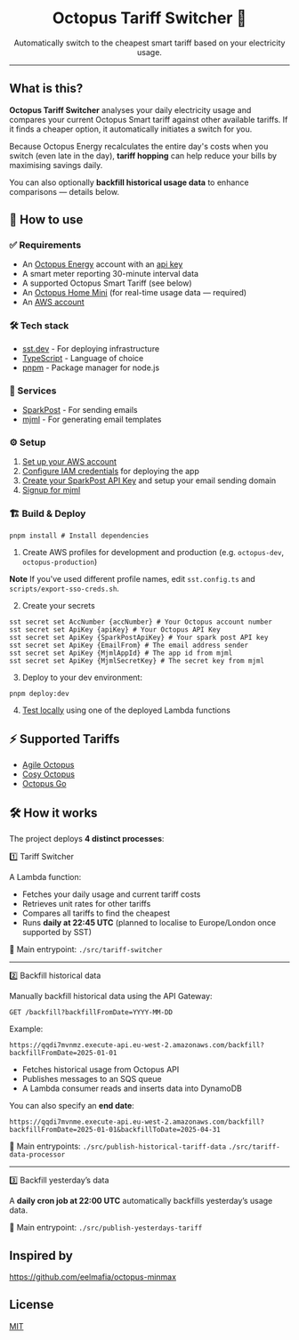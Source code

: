 <div align="center">
<h1>Octopus Tariff Switcher 🐙</h1>

<p>Automatically switch to the cheapest smart tariff based on your electricity usage.</p>
</div>

<hr />

## What is this?

**Octopus Tariff Switcher** analyses your daily electricity usage and compares your current Octopus Smart tariff against other available tariffs. If it finds a cheaper option, it automatically initiates a switch for you.

Because Octopus Energy recalculates the entire day's costs when you switch (even late in the day), **tariff hopping** can help reduce your bills by maximising savings daily.

You can also optionally **backfill historical usage data** to enhance comparisons — details below.

## 🚀 How to use

### ✅ Requirements

* An [Octopus Energy](https://octopus.energy) account with an [api key](https://octopus.energy/dashboard/new/accounts/personal-details/api-access)
* A smart meter reporting 30-minute interval data
* A supported Octopus Smart Tariff (see below)
* An [Octopus Home Mini]((https://octopus.energy/blog/octopus-home-mini/)) (for real-time usage data — required)
* An [AWS account](https://aws.amazon.com/)

### 🛠 Tech stack

* [sst.dev](https://www.sst.dev/) - For deploying infrastructure
* [TypeScript](https://www.typescriptlang.org/) - Language of choice
* [pnpm](https://pnpm.io/) - Package manager for node.js

### 🔧 Services

* [SparkPost](https://app.eu.sparkpost.com/join) - For sending emails
* [mjml](https://mjml.io/) - For generating email templates

### ⚙️ Setup

1. [Set up your AWS account](https://sst.dev/docs/aws-accounts)
2. [Configure IAM credentials](https://sst.dev/docs/iam-credentials) for deploying the app
3. [Create your SparkPost API Key](https://support.sparkpost.com/docs/getting-started/create-api-keys) and setup your email sending domain
4. [Signup for mjml](https://mjml.io/api)

### 🏗 Build & Deploy

```
pnpm install # Install dependencies
```

1. Create AWS profiles for development and production (e.g. `octopus-dev`, `octopus-production`)

**Note** If you've used different profile names, edit `sst.config.ts` and `scripts/export-sso-creds.sh`.

2. Create your secrets

```
sst secret set AccNumber {accNumber} # Your Octopus account number
sst secret set ApiKey {apiKey} # Your Octopus API Key
sst secret set ApiKey {SparkPostApiKey} # Your spark post API key
sst secret set ApiKey {EmailFrom} # The email address sender
sst secret set ApiKey {MjmlAppId} # The app id from mjml
sst secret set ApiKey {MjmlSecretKey} # The secret key from mjml
```

3. Deploy to your dev environment:

```
pnpm deploy:dev
```

4. [Test locally](docs/testing-locally.md) using one of the deployed Lambda functions

## ⚡️ Supported Tariffs

* [Agile Octopus](https://octopus.energy/smart/agile/)
* [Cosy Octopus](https://octopus.energy/smart/cosy-octopus/)
* [Octopus Go](https://octopus.energy/smart/go/)

## 🛠 How it works

The project deploys **4 distinct processes**:

1️⃣ Tariff Switcher

A Lambda function:

* Fetches your daily usage and current tariff costs
* Retrieves unit rates for other tariffs
* Compares all tariffs to find the cheapest
* Runs **daily at 22:45 UTC** (planned to localise to Europe/London once supported by SST)

📂 Main entrypoint: `./src/tariff-switcher`

<hr />

2️⃣ Backfill historical data

Manually backfill historical data using the API Gateway:

```
GET /backfill?backfillFromDate=YYYY-MM-DD
```

Example:

```
https://qqdi7mvnmz.execute-api.eu-west-2.amazonaws.com/backfill?backfillFromDate=2025-01-01
```

* Fetches historical usage from Octopus API
* Publishes messages to an SQS queue
* A Lambda consumer reads and inserts data into DynamoDB

You can also specify an **end date**:

```
https://qqdi7mvnme.execute-api.eu-west-2.amazonaws.com/backfill?backfillFromDate=2025-01-01&backfillToDate=2025-04-31
```

📂 Main entrypoints:
`./src/publish-historical-tariff-data`
`./src/tariff-data-processor`

<hr />

3️⃣ Backfill yesterday’s data

A **daily cron job at 22:00 UTC** automatically backfills yesterday’s usage data.

📂 Main entrypoint: `./src/publish-yesterdays-tariff`

## Inspired by

https://github.com/eelmafia/octopus-minmax

## License

[MIT](LICENSE)
